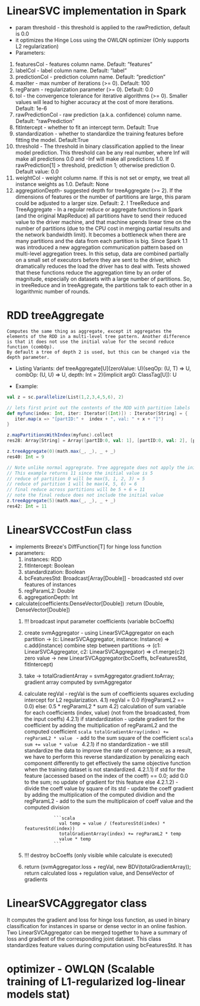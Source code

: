 # LinearSVC implementation in Spark

- param threshold - this threshold is applied to the rawPrediction, default is 0.0
- it optimizes the Hinge Loss using the OWLQN optimizer (Only supports L2 regularization)
- Parameters:
1) featuresCol - features column name. Default: ”features”
2) labelCol - label column name. Default: ”label”
3) predictionCol - prediction column name. Default: ”prediction”
4) maxIter - max number of iterations (>= 0). Default: 100
5) regParam - regularization parameter (>= 0). Default: 0.0
6) tol - the convergence tolerance for iterative algorithms (>= 0). Smaller values will lead to higher accuracy at the cost of more iterations.
Default: 1e-6
7) rawPredictionCol - raw prediction (a.k.a. confidence) column name. Default: ”rawPrediction”
8) fitIntercept - whether to fit an intercept term. Default: True
9) standardization - whether to standardize the training features before fitting the model. Default:True
10) threshold - The threshold in binary classification applied to the linear model prediction. This threshold can be any real number,
where Inf will make all predictions 0.0 and -Inf will make all predictions 1.0. If rawPrediction[1] > threshold, prediction 1; otherwise prediction 0.
Default value: 0.0
11) weightCol - weight column name. If this is not set or empty, we treat all instance weights as 1.0. Default: None
12) aggregationDepth- suggested depth for treeAggregate (>= 2). If the dimensions of features or the number of partitions are large,
this param could be adjusted to a larger size. Default: 2.
    ! TreeReduce and TreeAggregate - In a regular reduce or aggregate functions in Spark (and the original MapReduce) all partitions have to send
    their reduced value to the driver machine, and that machine spends linear time on the number of partitions (due to the CPU cost in merging partial results
    and the network bandwidth limit). It becomes a bottleneck when there are many partitions and the data from each partition is big. Since Spark 1.1 was
    introduced a new aggregation communication pattern based on multi-level aggregation trees. In this setup, data are combined partially on a small set of
    executors before they are sent to the driver, which dramatically reduces the load the driver has to deal with. Tests showed that these functions reduce
    the aggregation time by an order of magnitude, especially on datasets with a large number of partitions.
    So, in treeReduce and in treeAggregate, the partitions talk to each other in a logarithmic number of rounds.

# RDD treeAggregate
    Computes the same thing as aggregate, except it aggregates the elements of the RDD in a multi-level tree pattern. Another difference is that it does not use the initial value for the second reduce function (combOp).
    By default a tree of depth 2 is used, but this can be changed via the depth parameter.

- Listing Variants:
    def treeAggregate[U](zeroValue: U)(seqOp: (U, T) ⇒ U, combOp: (U, U) ⇒ U, depth: Int = 2)(implicit arg0: ClassTag[U]): U

- Example:
```scala
val z = sc.parallelize(List(1,2,3,4,5,6), 2)

// lets first print out the contents of the RDD with partition labels
def myfunc(index: Int, iter: Iterator[(Int)]) : Iterator[String] = {
   iter.map(x => "[partID:" +  index + ", val: " + x + "]")
}

z.mapPartitionsWithIndex(myfunc).collect
res28: Array[String] = Array([partID:0, val: 1], [partID:0, val: 2], [partID:0, val: 3], [partID:1, val: 4], [partID:1, val: 5], [partID:1, val: 6])

z.treeAggregate(0)(math.max(_, _), _ + _)
res40: Int = 9

// Note unlike normal aggregrate. Tree aggregate does not apply the initial value for the second reduce
// This example returns 11 since the initial value is 5
// reduce of partition 0 will be max(5, 1, 2, 3) = 5
// reduce of partition 1 will be max(4, 5, 6) = 6
// final reduce across partitions will be 5 + 6 = 11
// note the final reduce does not include the initial value
z.treeAggregate(5)(math.max(_, _), _ + _)
res42: Int = 11
```
# LinearSVCCostFun class

- implements Breeze's DiffFunction[T] for hinge loss function
- parameters:
    1) instances: RDD
    2) fitIntercept: Boolean
    3) standardization: Boolean
    4) bcFeaturesStd: Broadcast[Array[Double]] - broadcasted std over features of instances
    5) regParamL2: Double
    6) aggregationDepth: Int
- calculate(coefficients:DenseVector[Double])
    :return (Double, DenseVector[Double])
    1) !!! broadcast input parameter coefficients (variable bcCoeffs)

    2) create svmAggregator - using LinearSVCAggregator
       on each partition -> (c: LinearSVCAggregator, instance: Instance) => c.add(instance)
       combine step between partitions -> (c1: LinearSVCAggregator, c2: LinearSVCAggregator) => c1.merge(c2)
       zero value -> new LinearSVCAggregator(bcCoeffs, bcFeaturesStd, fitIntercept)

    3) take -> totalGradientArray = svmAggregator.gradient.toArray; gradient array computed by svmAggregator
    4) calculate regVal - regVal is the sum of coefficients squares excluding intercept for L2 regularization.
        4.1) regVal = 0.0 if(regParamL2 == 0.0) else: 0.5 * regParamL2 * sum
        4.2) calculation of sum variable
            for each coefficients (index, value) (not from the broadcasted, from the input coeffs)
                4.2.1) if standardization
                        - update gradient for the coefficient by adding the multiplication of regParamL2 and the computed coefficient
                         ```scala
                         totalGradientArray(index) += regParamL2 * value
                         ```
                         - add to the sum square of the coefficient
                         ```scala
                         sum += value * value
                         ```
                4.2.1) if no standardization - we still standardize the data to improve the rate of convergence; as a result, we have to perform this reverse standardization by penalizing each component
                differently to get effectively the same objective function when the training dataset is not standardized.
                      4.2.1.1) if std for the feature (accessed based on the index of the coeff) == 0.0; add 0.0 to the sum; no update of gradient for this feature
                      else
                      4.2.1.2)
                      - divide the coeff value by square of its std
                      - update the coeff gradient by adding the multiplication of the computed dividion and the regParamL2
                      - add to the sum the multiplicaion of coeff value and the computed division

                      ```scala
                        val temp = value / (featuresStd(index) * featuresStd(index))
                        totalGradientArray(index) += regParamL2 * temp
                        value * temp
                      ```
    4) !!! destroy bcCoeffs (only visible while calculate is executed)
    5) return (svmAggregator.loss + regVal, new BDV(totalGradientArray)); return calculated loss + regulation value, and DenseVector of gradients

# LinearSVCAggregator class

It computes the gradient and loss for hinge loss function, as used in binary classification for instances in sparse or dense vector in an online fashion.
Two LinearSVCAggregator can be merged together to have a summary of loss and gradient of the corresponding joint dataset. This class standardizes
feature values during computation using bcFeaturesStd.
It has
# optimizer - OWLQN (Scalable training of L1-regularized log-linear models stat)